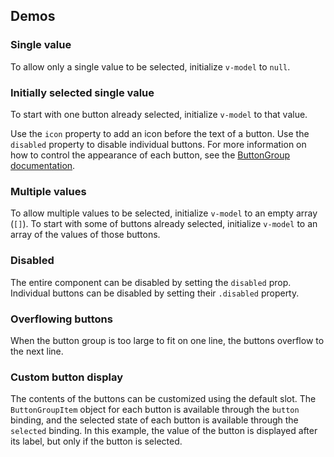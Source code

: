 <script setup>
import SingleValueToggleButtonGroup from '@/../component-demos/toggle-button-group/examples/SingleValueToggleButtonGroup.vue';
import InitiallySelectedSingleValueToggleButtonGroup from '@/../component-demos/toggle-button-group/examples/InitiallySelectedSingleValueToggleButtonGroup.vue';
import MultiValueToggleButtonGroup from '@/../component-demos/toggle-button-group/examples/MultiValueToggleButtonGroup.vue';
import DisabledToggleButtonGroup from '@/../component-demos/toggle-button-group/examples/DisabledToggleButtonGroup.vue';
import MaximumToggleButtonGroup from '@/../component-demos/toggle-button-group/examples/MaximumToggleButtonGroup.vue';
import ToggleButtonGroupWithSlot from '@/../component-demos/toggle-button-group/examples/ToggleButtonGroupWithSlot.vue';
</script>

## Demos

### Single value
To allow only a single value to be selected, initialize `v-model` to `null`.

<cdx-demo-wrapper :force-reset="true" :force-controls="true">
<template v-slot:demo>
<single-value-toggle-button-group />
</template>

<template v-slot:code>

<<< @/../component-demos/toggle-button-group/examples/SingleValueToggleButtonGroup.vue

</template>
</cdx-demo-wrapper>

### Initially selected single value
To start with one button already selected, initialize `v-model` to that value.

Use the `icon` property to add an icon before the text of a button. Use the `disabled` property
to disable individual buttons. For more information on how to control the appearance of each
button, see the [ButtonGroup documentation](./button-group).

<cdx-demo-wrapper :force-reset="true">
<template v-slot:demo>
<initially-selected-single-value-toggle-button-group />
</template>

<template v-slot:code>

<<< @/../component-demos/toggle-button-group/examples/InitiallySelectedSingleValueToggleButtonGroup.vue

</template>
</cdx-demo-wrapper>


### Multiple values
To allow multiple values to be selected, initialize `v-model` to an empty array (`[]`). To start
with some of buttons already selected, initialize `v-model` to an array of the values of those
buttons.

<cdx-demo-wrapper :force-reset="true">
<template v-slot:demo>
<multi-value-toggle-button-group />
</template>

<template v-slot:code>

<<< @/../component-demos/toggle-button-group/examples/MultiValueToggleButtonGroup.vue

</template>
</cdx-demo-wrapper>

### Disabled
The entire component can be disabled by setting the `disabled` prop. Individual buttons can be
disabled by setting their `.disabled` property.

<cdx-demo-wrapper>
<template v-slot:demo>
<disabled-toggle-button-group />
</template>

<template v-slot:code>

<<< @/../component-demos/toggle-button-group/examples/DisabledToggleButtonGroup.vue

</template>
</cdx-demo-wrapper>

### Overflowing buttons
When the button group is too large to fit on one line, the buttons overflow to the next line.

<cdx-demo-wrapper>
<template v-slot:demo>
<maximum-toggle-button-group />
</template>

<template v-slot:code>

<<< @/../component-demos/toggle-button-group/examples/MaximumToggleButtonGroup.vue

</template>
</cdx-demo-wrapper>

### Custom button display
The contents of the buttons can be customized using the default slot. The `ButtonGroupItem` object
for each button is available through the `button` binding, and the selected state of each button is
available through the `selected` binding. In this example, the value of the button is displayed
after its label, but only if the button is selected.

<cdx-demo-wrapper :force-reset="true">
<template v-slot:demo>
<toggle-button-group-with-slot />
</template>

<template v-slot:code>

<<< @/../component-demos/toggle-button-group/examples/ToggleButtonGroupWithSlot.vue

</template>
</cdx-demo-wrapper>